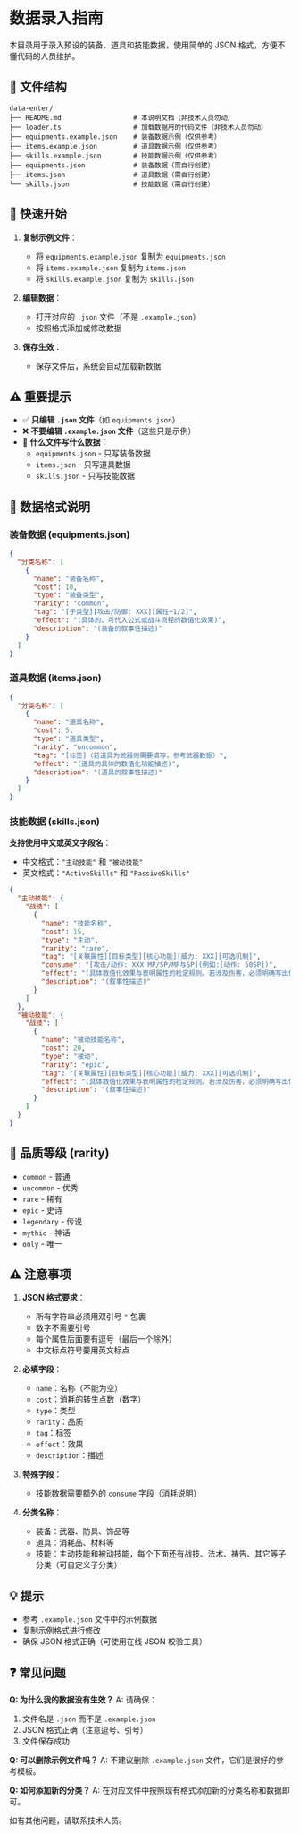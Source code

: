 # 数据录入指南

本目录用于录入预设的装备、道具和技能数据，使用简单的 JSON 格式，方便不懂代码的人员维护。

## 📁 文件结构

```
data-enter/
├── README.md                  # 本说明文档（非技术人员勿动）
├── loader.ts                  # 加载数据用的代码文件（非技术人员勿动）
├── equipments.example.json    # 装备数据示例（仅供参考）
├── items.example.json         # 道具数据示例（仅供参考）
├── skills.example.json        # 技能数据示例（仅供参考）
├── equipments.json            # 装备数据（需自行创建）
├── items.json                 # 道具数据（需自行创建）
└── skills.json                # 技能数据（需自行创建）
```

## 🚀 快速开始

1. **复制示例文件**：
   - 将 `equipments.example.json` 复制为 `equipments.json`
   - 将 `items.example.json` 复制为 `items.json`
   - 将 `skills.example.json` 复制为 `skills.json`

2. **编辑数据**：
   - 打开对应的 `.json` 文件（不是 `.example.json`）
   - 按照格式添加或修改数据

3. **保存生效**：
   - 保存文件后，系统会自动加载新数据

## ⚠️ 重要提示

- ✅ **只编辑 `.json` 文件**（如 `equipments.json`）
- ❌ **不要编辑 `.example.json` 文件**（这些只是示例）
- 📝 **什么文件写什么数据**：
  - `equipments.json` - 只写装备数据
  - `items.json` - 只写道具数据
  - `skills.json` - 只写技能数据

## 📝 数据格式说明

### 装备数据 (equipments.json)

```json
{
  "分类名称": [
    {
      "name": "装备名称",
      "cost": 10,
      "type": "装备类型",
      "rarity": "common",
      "tag": "[子类型][攻击/防御: XXX][属性+1/2]",
      "effect": "(具体的、可代入公式或战斗流程的数值化效果)",
      "description": "(装备的叙事性描述)"
    }
  ]
}
```

### 道具数据 (items.json)

```json
{
  "分类名称": [
    {
      "name": "道具名称",
      "cost": 5,
      "type": "道具类型",
      "rarity": "uncommon",
      "tag": "[标签]（若道具为武器则需要填写，参考武器数据）",
      "effect": "(道具的具体的数值化功能描述)",
      "description": "(道具的叙事性描述)"
    }
  ]
}
```

### 技能数据 (skills.json)

**支持使用中文或英文字段名**：

- 中文格式：`"主动技能"` 和 `"被动技能"`
- 英文格式：`"ActiveSkills"` 和 `"PassiveSkills"`

```json
{
  "主动技能": {
    "战技": [
      {
        "name": "技能名称",
        "cost": 15,
        "type": "主动",
        "rarity": "rare",
        "tag": "[关联属性][目标类型][核心功能][威力: XXX][可选机制]",
        "consume": "[攻击/动作: XXX MP/SP/MP与SP](例如:[动作: 50SP])",
        "effect": "(具体数值化效果与表明属性的检定规则。若涉及伤害，必须明确写出伤害类型及其占比。例如：“造成XXX点伤害，70%物理伤害，30%能量伤害”)",
        "description": "(叙事性描述)"
      }
    ]
  },
  "被动技能": {
    "战技": [
      {
        "name": "被动技能名称",
        "cost": 20,
        "type": "被动",
        "rarity": "epic",
        "tag": "[关联属性][目标类型][核心功能][威力: XXX][可选机制]",
        "effect": "(具体数值化效果与表明属性的检定规则。若涉及伤害，必须明确写出伤害类型及其占比。例如：“造成XXX点伤害，70%物理伤害，30%能量伤害”)",
        "description": "(叙事性描述)"
      }
    ]
  }
}
```

## 🎨 品质等级 (rarity)

- `common` - 普通
- `uncommon` - 优秀
- `rare` - 稀有
- `epic` - 史诗
- `legendary` - 传说
- `mythic` - 神话
- `only` - 唯一

## ⚠️ 注意事项

1. **JSON 格式要求**：
   - 所有字符串必须用双引号 `"` 包裹
   - 数字不需要引号
   - 每个属性后面要有逗号（最后一个除外）
   - 中文标点符号要用英文标点

2. **必填字段**：
   - `name`：名称（不能为空）
   - `cost`：消耗的转生点数（数字）
   - `type`：类型
   - `rarity`：品质
   - `tag`：标签
   - `effect`：效果
   - `description`：描述

3. **特殊字段**：
   - 技能数据需要额外的 `consume` 字段（消耗说明）

4. **分类名称**：
   - 装备：武器、防具、饰品等
   - 道具：消耗品、材料等
   - 技能：主动技能和被动技能，每个下面还有战技、法术、祷告、其它等子分类（可自定义子分类）

## 💡 提示

- 参考 `.example.json` 文件中的示例数据
- 复制示例格式进行修改
- 确保 JSON 格式正确（可使用在线 JSON 校验工具）

## ❓ 常见问题

**Q: 为什么我的数据没有生效？**
A: 请确保：

1. 文件名是 `.json` 而不是 `.example.json`
2. JSON 格式正确（注意逗号、引号）
3. 文件保存成功

**Q: 可以删除示例文件吗？**
A: 不建议删除 `.example.json` 文件，它们是很好的参考模板。

**Q: 如何添加新的分类？**
A: 在对应文件中按照现有格式添加新的分类名称和数据即可。

如有其他问题，请联系技术人员。
